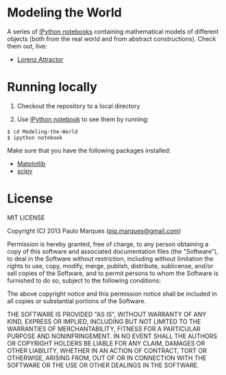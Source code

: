 Modeling the World 
==================

A series of [IPython notebooks](http://ipython.org/notebook.html) containing mathematical 
models of different objects (both from the real world and from abstract constructions). Check them out, live:

* [Lorenz Attractor](http://nbviewer.ipython.org/urls/raw.github.com/pjpmarques/Modelling-the-World/master/Lorenz%2520Attractor.ipynb)


Running locally
===============

1. Checkout the repository to a local directory

2. Use [IPython notebook](http://ipython.org/notebook.html) to see them by running:

```
$ cd Modeling-the-World
$ ipython notebook
``` 

Make sure that you have the following packages installed:

* [Matplotlib](http://matplotlib.org/)
* [scipy](http://www.scipy.org/)


License
=======

MIT LICENSE

Copyright (C) 2013 Paulo Marques (pjp.marques@gmail.com)

Permission is hereby granted, free of charge, to any person obtaining a copy of 
this software and associated documentation files (the "Software"), to deal in
the Software without restriction, including without limitation the rights to
use, copy, modify, merge, publish, distribute, sublicense, and/or sell copies of
the Software, and to permit persons to whom the Software is furnished to do so,
subject to the following conditions:
 
The above copyright notice and this permission notice shall be included in all 
copies or substantial portions of the Software.
 
THE SOFTWARE IS PROVIDED "AS IS", WITHOUT WARRANTY OF ANY KIND, EXPRESS OR
IMPLIED, INCLUDING BUT NOT LIMITED TO THE WARRANTIES OF MERCHANTABILITY, FITNESS
FOR A PARTICULAR PURPOSE AND NONINFRINGEMENT. IN NO EVENT SHALL THE AUTHORS OR
COPYRIGHT HOLDERS BE LIABLE FOR ANY CLAIM, DAMAGES OR OTHER LIABILITY, WHETHER
IN AN ACTION OF CONTRACT, TORT OR OTHERWISE, ARISING FROM, OUT OF OR IN 
CONNECTION WITH THE SOFTWARE OR THE USE OR OTHER DEALINGS IN THE SOFTWARE.
